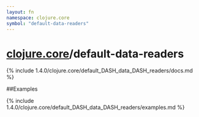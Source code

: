 ```yaml
---
layout: fn
namespace: clojure.core
symbol: "default-data-readers"
---
```


# [clojure.core](../)/default-data-readers

{% include 1.4.0/clojure.core/default_DASH_data_DASH_readers/docs.md %}

##Examples

{% include 1.4.0/clojure.core/default_DASH_data_DASH_readers/examples.md %}

